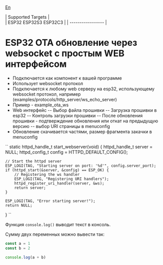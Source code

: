 [En](/README.md)

| Supported Targets |  
| ESP32 ESP32S3 ESP32C3 | 
| ----------------- |

# ESP32 OTA обновление через websocket с простым WEB интерфейсом
 - Подключается как компонент к вашей программе
 - Использует websocket протокол
 - Подключается к любому web серверу на esp32, использующему websocket протокол, например (examples/protocols/http_server/ws_echo_server)
 - Пример - example_ota_ws
 - Web интерфейс
 -- Выбор файла прошивки
 -- Загрузка прошивки в esp32
 -- Контроль загрузки прошивки
 -- После обновления прошивки - подтверждение обновления или откат на предыдущую версию
 -- выбор URI страницы в menuconfig
 - Обновление скачивается частями, размер фрагмента закачки в menuconfig


``
static httpd_handle_t start_webserver(void)
{
    httpd_handle_t server = NULL;
    httpd_config_t config = HTTPD_DEFAULT_CONFIG();

    // Start the httpd server
    ESP_LOGI(TAG, "Starting server on port: '%d'", config.server_port);
    if (httpd_start(&server, &config) == ESP_OK) {
        // Registering the ws handler
        ESP_LOGI(TAG, "Registering URI handlers");
        httpd_register_uri_handler(server, &ws);
        return server;
    }

    ESP_LOGI(TAG, "Error starting server!");
    return NULL;
}
``

Функция ```console.log()```
выводит текст в консоль.

Сумму двух переменных
можно вывести так:
```javascript
const a = 1
const b = 2

console.log(a + b)
```
